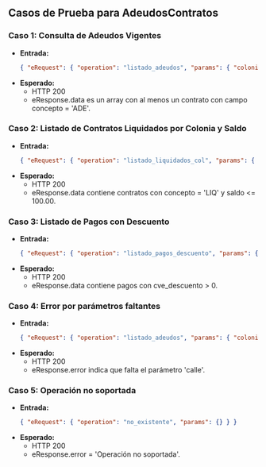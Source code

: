 ## Casos de Prueba para AdeudosContratos

### Caso 1: Consulta de Adeudos Vigentes
- **Entrada:**
  ```json
  { "eRequest": { "operation": "listado_adeudos", "params": { "colonia": 101, "calle": 5 } } }
  ```
- **Esperado:**
  - HTTP 200
  - eResponse.data es un array con al menos un contrato con campo concepto = 'ADE'.

### Caso 2: Listado de Contratos Liquidados por Colonia y Saldo
- **Entrada:**
  ```json
  { "eRequest": { "operation": "listado_liquidados_col", "params": { "colonia": 102, "importe": 100.00 } } }
  ```
- **Esperado:**
  - HTTP 200
  - eResponse.data contiene contratos con concepto = 'LIQ' y saldo <= 100.00.

### Caso 3: Listado de Pagos con Descuento
- **Entrada:**
  ```json
  { "eRequest": { "operation": "listado_pagos_descuento", "params": { "colonia": 103 } } }
  ```
- **Esperado:**
  - HTTP 200
  - eResponse.data contiene pagos con cve_descuento > 0.

### Caso 4: Error por parámetros faltantes
- **Entrada:**
  ```json
  { "eRequest": { "operation": "listado_adeudos", "params": { "colonia": 101 } } }
  ```
- **Esperado:**
  - HTTP 200
  - eResponse.error indica que falta el parámetro 'calle'.

### Caso 5: Operación no soportada
- **Entrada:**
  ```json
  { "eRequest": { "operation": "no_existente", "params": {} } }
  ```
- **Esperado:**
  - HTTP 200
  - eResponse.error = 'Operación no soportada'.
